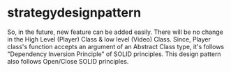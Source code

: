 # strategydesignpattern

So, in the future, new feature can be added easily. 
There will be no change in the High Level (Player) Class & low level (Video) Class. 
Since, Player class's function accepts an argument of an Abstract Class type, it's follows "Dependency Inversion Principle" of SOLID principles.
This design pattern also follows Open/Close SOLID principles.
